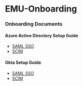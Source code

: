 # EMU-Onboarding

### Onboarding Documents


#### Azure Active Directory Setup Guide

- [SAML SSO](https://docs.google.com/document/d/1vEqfGWVfaeVqWU0hBrjkMhGIgyhNN9ac98uhVYduwuM/edit?usp=sharing)
- [SCIM](https://docs.microsoft.com/en-us/azure/active-directory/saas-apps/github-enterprise-managed-user-provisioning-tutorial)

#### Okta Setup Guide

- [SAML SSO](https://saml-doc.okta.com/SAML_Docs/How-to-Configure-SAML-2.0-for-GitHub-Enterprise-Managed-User.html)
- [SCIM](https://docs.google.com/document/d/1eBamT-edtZ6LM4Ja7D4cKfh29ZQB2wqFudODG3qzD1w/edit?usp=sharing)
